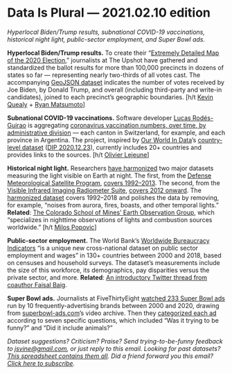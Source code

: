 Data Is Plural — 2021.02.10 edition
===================================

*Hyperlocal Biden/Trump results, subnational COVID-19 vaccinations, historical night light, public-sector employment, and Super Bowl ads.*


__Hyperlocal Biden/Trump results.__ To create their “[Extremely Detailed Map of the 2020 Election](https://www.nytimes.com/interactive/2021/upshot/2020-election-map.html),” journalists at The Upshot have gathered and standardized the ballot results for more than 100,000 precincts in dozens of states so far — representing nearly two-thirds of all votes cast. The accompanying [GeoJSON dataset](https://github.com/TheUpshot/presidential-precinct-map-2020) indicates the number of votes received by Joe Biden, by Donald Trump, and overall (including third-party and write-in candidates), joined to each precinct’s geographic boundaries. [h/t [Kevin Quealy](https://twitter.com/KevinQ/status/1356631383393923076) + [Ryan Matsumoto](https://twitter.com/ryanmatsumoto1/status/1356581507393933317)]


__Subnational COVID-19 vaccinations.__ Software developer [Lucas Rodés-Guirao](https://lcsrg.me/) is aggregating [coronavirus vaccination numbers, over time, by administrative division](https://github.com/sociepy/covid19-vaccination-subnational) — each canton in Switzerland, for example, and each province in Argentina. The project, inspired by [Our World In Data](https://ourworldindata.org/covid-vaccinations)’s [country-level dataset](https://github.com/owid/covid-19-data/tree/master/public/data/vaccinations) ([DIP 2020.12.23](https://tinyletter.com/data-is-plural/letters/data-is-plural-2020-12-23-edition)), currently includes 20+ countries and provides links to the sources. [h/t [Olivier Lejeune](https://dataisthenewoil.substack.com/p/data-is-the-new-oil-04022021-update)]


__Historical night light.__ Researchers [have harmonized](https://www.nature.com/articles/s41597-020-0510-y) two major datasets measuring the light visible on Earth at night. The first, from the [Defense Meteorological Satellite Program](https://www.ospo.noaa.gov/Operations/DMSP/index.html), [covers 1992–2013](https://eogdata.mines.edu/dmsp/downloadV4composites.html). The second, from the [Visible Infrared Imaging Radiometer Suite](https://www.jpss.noaa.gov/viirs.html), [covers 2012 onward](https://eogdata.mines.edu/products/vnl/). The [harmonized dataset](https://figshare.com/articles/Harmonization_of_DMSP_and_VIIRS_nighttime_light_data_from_1992-2018_at_the_global_scale/9828827/2) covers 1992–2018 and polishes the data by removing, for example, “noises from aurora, fires, boasts, and other temporal lights.” __Related__: [The Colorado School of Mines’ Earth Observation Group](https://payneinstitute.mines.edu/eog/), which “specializes in nighttime observations of lights and combustion sources worldwide.” [h/t [Milos Popovic](https://twitter.com/milos_agathon/status/1358832472348327936)]


__Public-sector employment.__ The World Bank’s [Worldwide Bureaucracy Indicators](https://datacatalog.worldbank.org/dataset/worldwide-bureaucracy-indicators) “is a unique new cross-national dataset on public sector employment and wages” in 130+ countries between 2000 and 2018, based on censuses and household surveys. The dataset’s measurements include the size of this workforce, its demographics, pay disparities versus the private sector, and more. __Related__: [An introductory Twitter thread from coauthor Faisal Baig](https://twitter.com/faisalabaig/status/1356326936448917507).


__Super Bowl ads.__ Journalists at FiveThirtyEight [watched 233 Super Bowl ads](https://projects.fivethirtyeight.com/super-bowl-ads/) run by 10 frequently-advertising brands between 2000 and 2020, drawing from [superbowl-ads.com](https://superbowl-ads.com/)’s video archive. Then they [categorized each ad](https://github.com/fivethirtyeight/superbowl-ads) according to seven specific questions, which included “Was it trying to be funny?” and “Did it include animals?”


*Dataset suggestions? Criticism? Praise? Send trying-to-be-funny feedback to jsvine@gmail.com, or just reply to this email. Looking for past datasets? [This spreadsheet contains them all](https://docs.google.com/spreadsheets/d/1wZhPLMCHKJvwOkP4juclhjFgqIY8fQFMemwKL2c64vk). Did a friend forward you this email? [Click here to subscribe](https://tinyletter.com/data-is-plural).*